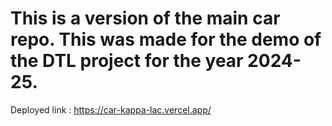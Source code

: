 # This is a version of the main car repo. This was made for the demo of the DTL project for the year 2024-25. 

Deployed link  : 
https://car-kappa-lac.vercel.app/
